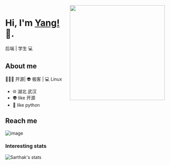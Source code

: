 <img align="right" width="300" height="300" src="https://s21.ax1x.com/2024/04/26/pkPJAjU.png">


# Hi, I'm [Yang!](https://soulnull.com/) 👋.

后端 | 学生 💻

## About me 

🧑🏻‍💻 开源| 👽 极客 | 💻 Linux

- 🌐  湖北 武汉
- 👽  like 开源
- 🍓  like python


## Reach me 
![image](https://img.shields.io/github/license/ABF7470/ChatRoom) 

### Interesting stats

![Sarthak's stats](https://github-readme-stats.vercel.app/api?username=ABF7470&show_icons=true)


